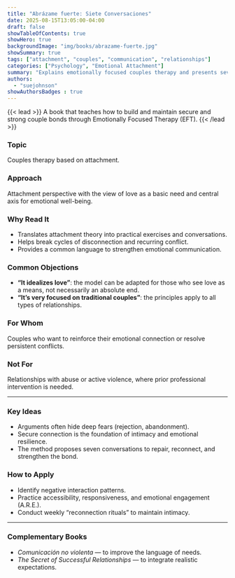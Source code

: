 ```yaml
---
title: "Abrázame fuerte: Siete Conversaciones"
date: 2025-08-15T13:05:00-04:00
draft: false
showTableOfContents: true
showHero: true
backgroundImage: "img/books/abrazame-fuerte.jpg"
showSummary: true
tags: ["attachment", "couples", "communication", "relationships"]
categories: ["Psychology", "Emotional Attachment"]
summary: "Explains emotionally focused couples therapy and presents seven key conversations to strengthen the bond."
authors:
  - "suejohnson"
showAuthorsBadges : true
---
```


{{< lead >}}
A book that teaches how to build and maintain secure and strong couple bonds through Emotionally Focused Therapy (EFT).
{{< /lead >}}

### Topic
Couples therapy based on attachment.

### Approach
Attachment perspective with the view of love as a basic need and central axis for emotional well-being.

### Why Read It
* Translates attachment theory into practical exercises and conversations.
* Helps break cycles of disconnection and recurring conflict.
* Provides a common language to strengthen emotional communication.

### Common Objections
- **“It idealizes love”**: the model can be adapted for those who see love as a means, not necessarily an absolute end.
- **“It’s very focused on traditional couples”**: the principles apply to all types of relationships.

### For Whom
Couples who want to reinforce their emotional connection or resolve persistent conflicts.

### Not For
Relationships with abuse or active violence, where prior professional intervention is needed.

---

### Key Ideas
- Arguments often hide deep fears (rejection, abandonment).
- Secure connection is the foundation of intimacy and emotional resilience.
- The method proposes seven conversations to repair, reconnect, and strengthen the bond.

### How to Apply
- Identify negative interaction patterns.
- Practice accessibility, responsiveness, and emotional engagement (A.R.E.).
- Conduct weekly “reconnection rituals” to maintain intimacy.

---

### Complementary Books
- *Comunicación no violenta* — to improve the language of needs.
- *The Secret of Successful Relationships* — to integrate realistic expectations.
